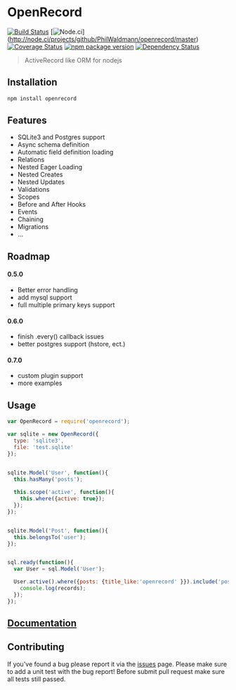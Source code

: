 OpenRecord
==========

[![Build Status](http://travis-ci.org/PhilWaldmann/openrecord.png)](https://travis-ci.org/PhilWaldmann/openrecord)
[![Node.ci](http://node.ci/report/github/PhilWaldmann/openrecord/master.png)]
(http://node.ci/projects/github/PhilWaldmann/openrecord/master)
[![Coverage Status](http://coveralls.io/repos/PhilWaldmann/openrecord/badge.png)](https://coveralls.io/r/PhilWaldmann/openrecord)
[![npm package version](http://badge.fury.io/js/openrecord.png)](https://npmjs.org/package/openrecord)
[![Dependency Status](http://david-dm.org/PhilWaldmann/openrecord.png)](https://david-dm.org/PhilWaldmann/openrecord)

> ActiveRecord like ORM for nodejs


## Installation

```bash
npm install openrecord
```


## Features

* SQLite3 and Postgres support
* Async schema definition
* Automatic field definition loading
* Relations
* Nested Eager Loading
* Nested Creates
* Nested Updates
* Validations
* Scopes
* Before and After Hooks
* Events
* Chaining
* Migrations
* ...


## Roadmap



#### 0.5.0
* Better error handling
* add mysql support
* full multiple primary keys support

#### 0.6.0
* finish .every() callback issues
* better postgres support (hstore, ect.)

#### 0.7.0
* custom plugin support
* more examples


## Usage

```js
var OpenRecord = require('openrecord');

var sqlite = new OpenRecord({
  type: 'sqlite3',
  file: 'test.sqlite'
});


sqlite.Model('User', function(){
  this.hasMany('posts');
    
  this.scope('active', function(){
    this.where({active: true});
  });
});


sqlite.Model('Post', function(){
  this.belongsTo('user');
});


sql.ready(function(){
  var User = sql.Model('User');

  User.active().where({posts: {title_like:'openrecord' }}).include('posts').exec(function(records){
    console.log(records);
  });
});

```


## [Documentation](https://github.com/PhilWaldmann/openrecord/wiki)


## Contributing

If you've found a bug please report it via the [issues](https://github.com/PhilWaldmann/openrecord/issues) page. Please make sure to add a unit test with the bug report!
Before submit pull request make sure all tests still passed. 
